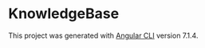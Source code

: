 # KnowledgeBase

This project was generated with [Angular CLI](https://github.com/angular/angular-cli) version 7.1.4.